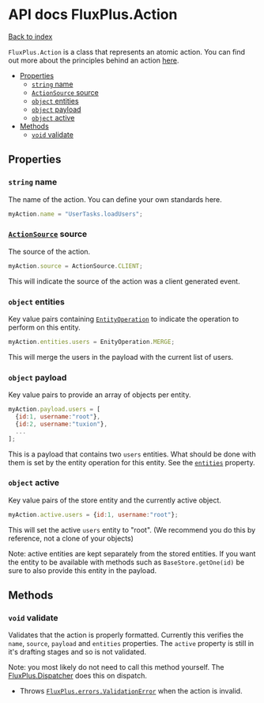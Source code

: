 # API docs FluxPlus.Action

[Back to index](../README.md)

`FluxPlus.Action` is a class that represents an atomic action.
You can find out more about the principles behind an action [here](../../principles/Actions.md).

<!-- MarkdownTOC depth=3 -->

- [Properties](#properties)
  - [`string` name](#string-name)
  - [`ActionSource` source](#actionsource-source)
  - [`object` entities](#object-entities)
  - [`object` payload](#object-payload)
  - [`object` active](#object-active)
- [Methods](#methods)
  - [`void` validate](#void-validate)

<!-- /MarkdownTOC -->

## Properties

### `string` name

The name of the action. You can define your own standards here.

```js
myAction.name = "UserTasks.loadUsers";
```

### [`ActionSource`](action-source.md) source

The source of the action.

```js
myAction.source = ActionSource.CLIENT;
```

This will indicate the source of the action was a client generated event.

### `object` entities

Key value pairs containing [`EntityOperation`](entity-operation.md)
to indicate the operation to perform on this entity.

```js
myAction.entities.users = EnityOperation.MERGE;
```

This will merge the users in the payload with the current list of users.

### `object` payload

Key value pairs to provide an array of objects per entity.

```js
myAction.payload.users = [
  {id:1, username:"root"},
  {id:2, username:"tuxion"},
  ...
];
```

This is a payload that contains two `users` entities.
What should be done with them is set by the entity operation for this entity.
See the [`entities`](#object-entities) property.

### `object` active

Key value pairs of the store entity and the currently active object.

```js
myAction.active.users = {id:1, username:"root"};
```

This will set the active `users` entity to "root".
(We recommend you do this by reference, not a clone of your objects)

Note: active entities are kept separately from the stored entities.
If you want the entity to be available with methods such as `BaseStore.getOne(id)` be sure
to also provide this entity in the payload.

## Methods

### `void` validate

Validates that the action is properly formatted.
Currently this verifies the `name`, `source`, `payload` and `entities` properties.
The `active` property is still in it's drafting stages and so is not validated.

Note: you most likely do not need to call this method yourself.
The [FluxPlus.Dispatcher](../dispatcher/dispatcher.md) does this on dispatch.

* Throws [`FluxPlus.errors.ValidationError`](../errors/validation-error.md) when the action is invalid.
